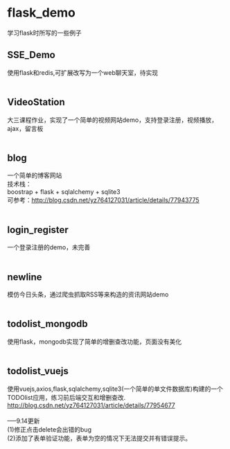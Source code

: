 # flask_demo
学习flask时所写的一些例子

## SSE_Demo</br>
使用flask和redis,可扩展改写为一个web聊天室，待实现</br>
</br>
## VideoStation</br>
大三课程作业，实现了一个简单的视频网站demo，支持登录注册，视频播放，ajax，留言板</br>
</br>
## blog</br>
一个简单的博客网站</br>
技术栈： </br>
boostrap + flask + sqlalchemy + sqlite3</br>
可参考：http://blog.csdn.net/yz764127031/article/details/77943775</br>
</br>
## login_register</br>
一个登录注册的demo，未完善</br>
</br>
## newline</br>
模仿今日头条，通过爬虫抓取RSS等来构造的资讯网站demo</br>
</br>
## todolist_mongodb</br>
使用flask，mongodb实现了简单的增删查改功能，页面没有美化</br>
</br>
## todolist_vuejs</br>
使用vuejs,axios,flask,sqlalchemy,sqlite3(一个简单的单文件数据库)构建的一个TODOlist应用，练习前后端交互和增删查改.</br>
http://blog.csdn.net/yz764127031/article/details/77954677</br>
</br>
—–9.14更新 </br>
(1)修正点击delete会出错的bug </br>
(2)添加了表单验证功能，表单为空的情况下无法提交并有错误提示。</br>
